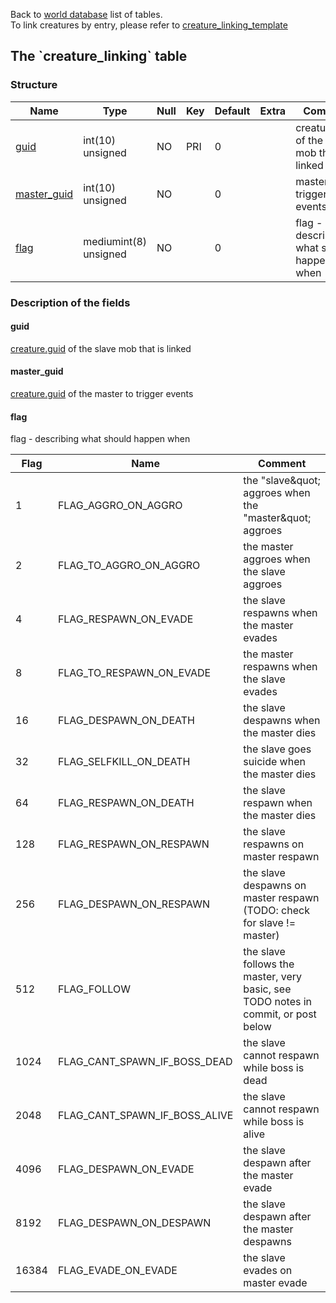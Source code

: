 Back to [world database](mangosdb_struct) list of tables.  
To link creatures by entry, please refer to
[creature\_linking\_template](creature_linking_template)

## The \`creature\_linking\` table

### Structure

| Name                                         | Type                  | Null | Key | Default | Extra | Comment                                       |
| -------------------------------------------- | --------------------- | ---- | --- | ------- | ----- | --------------------------------------------- |
| [guid](creature_linking#guid)                | int(10) unsigned      | NO   | PRI | 0       |       | creature.guid of the slave mob that is linked |
| [master\_guid](creature_linking#master_guid) | int(10) unsigned      | NO   |     | 0       |       | master to trigger events                      |
| [flag](creature_linking#flag)                | mediumint(8) unsigned | NO   |     | 0       |       | flag - describing what should happen when     |

### Description of the fields

#### guid

[creature.guid](creature#guid) of the slave mob that is linked

#### master\_guid

[creature.guid](creature#guid) of the master to trigger events

#### flag

flag - describing what should happen when

| Flag  | Name                                     | Comment                                                                           |
| ----- | ---------------------------------------- | --------------------------------------------------------------------------------- |
| 1     | FLAG\_AGGRO\_ON\_AGGRO                   | the "slave\&quot; aggroes when the "master\&quot; aggroes                         |
| 2     | FLAG\_TO\_AGGRO\_ON\_AGGRO               | the master aggroes when the slave aggroes                                         |
| 4     | FLAG\_RESPAWN\_ON\_EVADE                 | the slave respawns when the master evades                                         |
| 8     | FLAG\_TO\_RESPAWN\_ON\_EVADE             | the master respawns when the slave evades                                         |
| 16    | FLAG\_DESPAWN\_ON\_DEATH                 | the slave despawns when the master dies                                           |
| 32    | FLAG\_SELFKILL\_ON\_DEATH                | the slave goes suicide when the master dies                                       |
| 64    | FLAG\_RESPAWN\_ON\_DEATH                 | the slave respawn when the master dies                                            |
| 128   | FLAG\_RESPAWN\_ON\_RESPAWN               | the slave respawns on master respawn                                              |
| 256   | FLAG\_DESPAWN\_ON\_RESPAWN               | the slave despawns on master respawn (TODO: check for slave \!= master)           |
| 512   | FLAG\_FOLLOW                             | the slave follows the master, very basic, see TODO notes in commit, or post below |
| 1024  | FLAG\_CANT\_SPAWN\_IF\_BOSS\_DEAD        | the slave cannot respawn while boss is dead                                       |
| 2048  | FLAG\_CANT\_SPAWN\_IF\_BOSS\_ALIVE       | the slave cannot respawn while boss is alive                                      |
| 4096  | FLAG\_DESPAWN\_ON\_EVADE                 | the slave despawn after the master evade                                          |
| 8192  | FLAG\_DESPAWN\_ON\_DESPAWN               | the slave despawn after the master despawns                                       |
| 16384 | FLAG\_EVADE\_ON\_EVADE                   | the slave evades on master evade                                                  |
